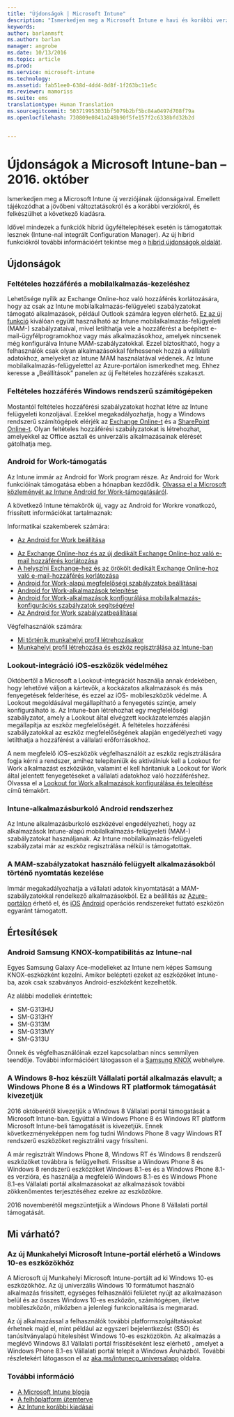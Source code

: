 ```yaml
---
title: "Újdonságok | Microsoft Intune"
description: "Ismerkedjen meg a Microsoft Intune e havi és korábbi verzióinak újdonságaival"
keywords: 
author: barlanmsft
ms.author: barlan
manager: angrobe
ms.date: 10/13/2016
ms.topic: article
ms.prod: 
ms.service: microsoft-intune
ms.technology: 
ms.assetid: fab51ee0-638d-4dd4-8d8f-1f263bc11e5c
ms.reviewer: mamoriss
ms.suite: ems
translationtype: Human Translation
ms.sourcegitcommit: 503719953031bf5079b2bf5bc84a0497d708f79a
ms.openlocfilehash: 730809e0841a248b90f5fe157f2c6338bfd32b2d


---
```

# Újdonságok a Microsoft Intune-ban – 2016. október
Ismerkedjen meg a Microsoft Intune új verziójának újdonságaival. Emellett tájékozódhat a jövőbeni változtatásokról és a korábbi verziókról, és felkészülhet a következő kiadásra.

Idővel mindezek a funkciók hibrid ügyféltelepítések esetén is támogatottak lesznek (Intune-nal integrált Configuration Manager). Az új hibrid funkciókról további információért tekintse meg a [hibrid újdonságok oldalát](https://technet.microsoft.com/library/mt718155.aspx).
<!---@Barry, the above blurb stays in each version, but make sure Tyler signs off each time. Also, remember to set the ms.date in the metadata to the sprint release. --->

## Újdonságok

### Feltételes hozzáférés a mobilalkalmazás-kezeléshez
Lehetősége nyílik az Exchange Online-hoz való hozzáférés korlátozására, hogy az csak az Intune mobilalkalmazás-felügyeleti szabályzatokat támogató alkalmazások, például Outlook számára legyen elérhető. [Ez az új funkció](/intune/deploy-use/allow-policy-managed-apps-access-to-o365) kiválóan együtt használható az Intune mobilalkalmazás-felügyeleti (MAM-) szabályzataival, mivel letilthatja vele a hozzáférést a beépített e-mail-ügyfélprogramokhoz vagy más alkalmazásokhoz, amelyek nincsenek még konfigurálva Intune MAM-szabályzatokkal. Ezzel biztosítható, hogy a felhasználók csak olyan alkalmazásokkal férhessenek hozzá a vállalati adatokhoz, amelyeket az Intune MAM használatával védenek. Az Intune mobilalkalmazás-felügyelettel az Azure-portálon ismerkedhet meg. Ehhez keresse a „Beállítások” panelen az új Feltételes hozzáférés szakaszt.

### Feltételes hozzáférés Windows rendszerű számítógépeken
Mostantól feltételes hozzáférési szabályzatokat hozhat létre az Intune felügyeleti konzoljával. Ezekkel megakadályozhatja, hogy a Windows rendszerű számítógépek elérjék az [Exchange Online-t](/intune/deploy-use/restrict-access-to-exchange-online-with-microsoft-intune) és a [SharePoint Online-t](/intune/deploy-use/restrict-access-to-sharepoint-online-with-microsoft-intune). Olyan feltételes hozzáférési szabályzatokat is létrehozhat, amelyekkel az Office asztali és univerzális alkalmazásainak elérését gátolhatja meg.

### Android for Work-támogatás
Az Intune immár az Android for Work program része. Az Android for Work funkcióinak támogatása ebben a hónapban kezdődik.
[Olvassa el a Microsoft közleményét az Intune Android for Work-támogatásáról](https://blogs.technet.microsoft.com/enterprisemobility/2016/09/12/microsoft-intune-support-for-android-for-work/).

A következő Intune témakörök új, vagy az Android for Workre vonatkozó, frissített információkat tartalmaznak:

Informatikai szakemberek számára:
- [Az Android for Work beállítása](/intune/deploy-use/set-up-android-for-work)
<!--- [Nathan Bigman's resource access topics]()-->
- [Az Exchange Online-hoz és az új dedikált Exchange Online-hoz való e-mail hozzáférés korlátozása](/intune/deploy-use/restrict-access-to-exchange-online-with-microsoft-intune)
- [A helyszíni Exchange-hez és az örökölt dedikált Exchange Online-hoz való e-mail-hozzáférés korlátozása](/intune/deploy-use/restrict-access-to-exchange-onpremises-with-microsoft-intune)
- [Android for Work-alapú megfelelőségi szabályzatok beállításai](/intune/deploy-use/afw-compliance-policy-settings-in-microsoft-intune)
- [Android for Work-alkalmazások telepítése](/intune/deploy-use/android-for-work-apps)
- [Android for Work-alkalmazások konfigurálása mobilalkalmazás-konfigurációs szabályzatok segítségével](/intune/deploy-use/afw-app-configuration-policy)
- [Az Android for Work szabályzatbeállításai](/intune/deploy-use/android-for-work-policy-settings-in-microsoft-intune)

Végfelhasználók számára:
- [Mi történik munkahelyi profil létrehozásakor](/intune/enduser/what-happens-when-you-create-a-work-profile-android)
- [Munkahelyi profil létrehozása és eszköz regisztrálása az Intune-ban](/intune/enduser/create-a-work-profile-and-enroll-your-device-in-intune-android)

### Lookout-integráció iOS-eszközök védelméhez
Októbertől a Microsoft a Lookout-integrációt használja annak érdekében, hogy lehetővé váljon a kártevők, a kockázatos alkalmazások és más fenyegetések felderítése, és ezzel az iOS- mobileszközök védelme. A Lookout megoldásával megállapítható a fenyegetés szintje, amely konfigurálható is. Az Intune-ban létrehozhat egy megfelelőségi szabályzatot, amely a Lookout által elvégzett kockázatelemzés alapján megállapítja az eszköz megfelelőségét. A feltételes hozzáférési szabályzatokkal az eszköz megfelelőségének alapján engedélyezheti vagy letilthatja a hozzáférést a vállalati erőforrásokhoz.

A nem megfelelő iOS-eszközök végfelhasználóit az eszköz regisztrálására fogja kérni a rendszer, amihez telepíteniük és aktiválniuk kell a Lookout for Work alkalmazást eszközükön, valamint el kell hárítaniuk a Lookout for Work által jelentett fenyegetéseket a vállalati adatokhoz való hozzáféréshez. Olvassa el a [Lookout for Work alkalmazások konfigurálása és telepítése](/intune/deploy-use/configure-and-deploy-lookout-for-work-apps) című témakört.
<!--TFS 1319493-->

<!--### New Microsoft Intune Company Portal available for Windows 10 devices
Microsoft is releasing a new [Microsoft Intune Company Portal for Windows 10 devices](https://go.microsoft.com/fwlink/?linkid=830663). This app, which leverages the new Windows 10 Universal format, will provide the user with an updated user experience within the app and identical experiences across all Windows 10 devices, PC and Mobile alike, while still enabling all the same functionality that they are using today.

The new app will also allow users to leverage additional platform features like single sign-on (SSO) and certificate-based authentication on Windows 10 devices. The app will be made available as an upgrade to the existing Windows 8.1 Company Portal and Windows Phone 8.1 Company Portal installs from the Windows Store.-->

### Intune-alkalmazásburkoló Android rendszerhez
Az Intune alkalmazásburkoló eszközével engedélyezheti, hogy az alkalmazások Intune-alapú mobilalkalmazás-felügyeleti (MAM-) szabályzatokat használjanak. Az Intune mobilalkalmazás-felügyeleti szabályzatai már az eszköz regisztrálása nélkül is támogatottak.

### A MAM-szabályzatokat használó felügyelt alkalmazásokból történő nyomtatás kezelése
Immár megakadályozhatja a vállalati adatok kinyomtatását a MAM-szabályzatokkal rendelkező alkalmazásokból. Ez a beállítás az [Azure-portálon](/Intune/deploy-use/create-and-deploy-mobile-app-management-policies-with-microsoft-intune) érhető el, és [iOS](/Intune/deploy-use/ios-mam-policy-settings) [Android](/Intune/deploy-use/android-mam-policy-settings) operációs rendszereket futtató eszközön egyaránt támogatott.
<!--TFS 1014328-->

## Értesítések

### Android Samsung KNOX-kompatibilitás az Intune-nal
Egyes Samsung Galaxy Ace-modelleket az Intune nem képes Samsung KNOX-eszközként kezelni. Amikor belépteti ezeket az eszközöket Intune-ba, azok csak szabványos Android-eszközként kezelhetők.

Az alábbi modellek érintettek:

* SM-G313HU
* SM-G313HY
* SM-G313M
* SM-G313MY
* SM-G313U

Önnek és végfelhasználóinak ezzel kapcsolatban nincs semmilyen teendője. További információért látogasson el a [Samsung KNOX](https://www.samsungknox.com) webhelyre.

### A Windows 8-hoz készült Vállalati portál alkalmazás elavult; a Windows Phone 8 és a Windows RT platformok támogatását kivezetjük
2016 októberétől kivezetjük a Windows 8 Vállalati portál támogatását a Microsoft Intune-ban. Egyúttal a Windows Phone 8 és Windows RT platform Microsoft Intune-beli támogatását is kivezetjük. Ennek következményeképpen nem fog tudni Windows Phone 8 vagy Windows RT rendszerű eszközöket regisztrálni vagy frissíteni.

A már regisztrált Windows Phone 8, Windows RT és Windows 8 rendszerű eszközöket továbbra is felügyelheti. Frissítse a Windows Phone 8 és Windows 8 rendszerű eszközöket Windows 8.1-es és a Windows Phone 8.1-es verzióra, és használja a megfelelő Windows 8.1-es és Windows Phone 8.1-es Vállalati portál alkalmazásokat az alkalmazások további zökkenőmentes terjesztéséhez ezekre az eszközökre.

2016 novemberétől megszüntetjük a Windows Phone 8 Vállalati portál támogatását.
<!--TFS 1255391-->

## Mi várható?

### Az új Munkahelyi Microsoft Intune-portál elérhető a Windows 10-es eszközökhöz
A Microsoft új Munkahelyi Microsoft Intune-portált ad ki Windows 10-es eszközökhöz. Az új univerzális Windows 10 formátumot használó alkalmazás frissített, egységes felhasználói felületet nyújt az alkalmazáson belül és az összes Windows 10-es eszközön, számítógépen, illetve mobileszközön, miközben a jelenlegi funkcionalitása is megmarad.

Az új alkalmazással a felhasználók további platformszolgáltatásokat érhetnek majd el, mint például az egyszeri bejelentkezést (SSO) és tanúsítványalapú hitelesítést Windows 10-es eszközökön. Az alkalmazás a meglévő Windows 8.1 Vállalati portál frissítéseként lesz elérhető , amelyet a Windows Phone 8.1-es Vállalati portál telepít a Windows Áruházból. További részletekért látogasson el az [aka.ms/intunecp_universalapp](http://aka.ms/intunecp_universalapp) oldalra.
<!--TFS 1016502-->

### További információ
* [A Microsoft Intune blogja](http://go.microsoft.com/fwlink/?LinkID=273882)
* [A felhőplatform ütemterve](http://www.microsoft.com/en-us/server-cloud/roadmap/Indevelopment.aspx?TabIndex=0&dropValue=Intune)
* [Az Intune korábbi kiadásai](previous-intune-releases.md)



<!--HONumber=Oct16_HO3-->


